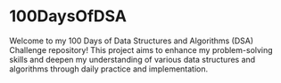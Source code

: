 # 100DaysOfDSA
Welcome to my 100 Days of Data Structures and Algorithms (DSA) Challenge repository! This project aims to enhance my problem-solving skills and deepen my understanding of various data structures and algorithms through daily practice and implementation.
